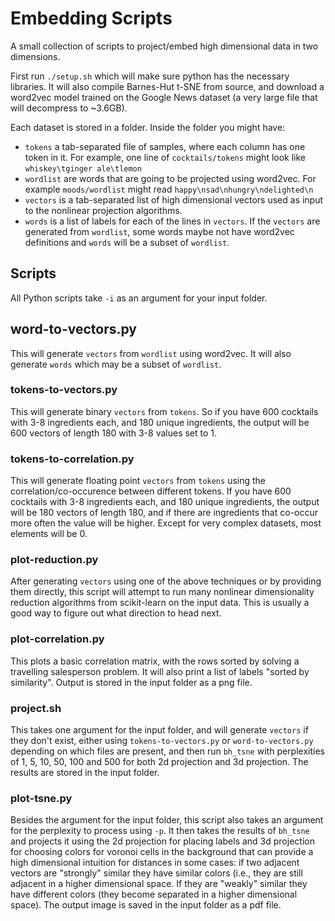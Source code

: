 # Embedding Scripts

A small collection of scripts to project/embed high dimensional data in two dimensions.

First run `./setup.sh` which will make sure python has the necessary libraries. It will also compile Barnes-Hut t-SNE from source, and download a word2vec model trained on the Google News dataset (a very large file that will decompress to ~3.6GB).

Each dataset is stored in a folder. Inside the folder you might have:

- `tokens` a tab-separated file of samples, where each column has one token in it. For example, one line of `cocktails/tokens` might look like `whiskey\tginger ale\tlemon`
- `wordlist` are words that are going to be projected using word2vec. For example `moods/wordlist` might read `happy\nsad\nhungry\ndelighted\n`
- `vectors` is a tab-separated list of high dimensional vectors used as input to the nonlinear projection algorithms.
- `words` is a list of labels for each of the lines in `vectors`. If the `vectors` are generated from `wordlist`, some words maybe not have word2vec definitions and `words` will be a subset of `wordlist`.

## Scripts

All Python scripts take `-i` as an argument for your input folder.


## word-to-vectors.py

This will generate `vectors` from `wordlist` using word2vec. It will also generate `words` which may be a subset of `wordlist`.

### tokens-to-vectors.py

This will generate binary `vectors` from `tokens`. So if you have 600 cocktails with 3-8 ingredients each, and 180 unique ingredients, the output will be 600 vectors of length 180 with 3-8 values set to 1.

### tokens-to-correlation.py

This will generate floating point `vectors` from `tokens` using the correlation/co-occurence between different tokens. If you have 600 cocktails with 3-8 ingredients each, and 180 unique ingredients, the output will be 180 vectors of length 180, and if there are ingredients that co-occur more often the value will be higher. Except for very complex datasets, most elements will be 0.

### plot-reduction.py

After generating `vectors` using one of the above techniques or by providing them directly, this script will attempt to run many nonlinear dimensionality reduction algorithms from scikit-learn on the input data. This is usually a good way to figure out what direction to head next.

### plot-correlation.py

This plots a basic correlation matrix, with the rows sorted by solving a travelling salesperson problem. It will also print a list of labels "sorted by similarity". Output is stored in the input folder as a png file.

### project.sh

This takes one argument for the input folder, and will generate `vectors` if they don't exist, either using `tokens-to-vectors.py` or `word-to-vectors.py` depending on which files are present, and then run `bh_tsne` with perplexities of 1, 5, 10, 50, 100 and 500 for both 2d projection and 3d projection. The results are stored in the input folder.

### plot-tsne.py

Besides the argument for the input folder, this script also takes an argument for the perplexity to process using `-p`. It then takes the results of `bh_tsne` and projects it using the 2d projection for placing labels and 3d projection for choosing colors for voronoi cells in the background that can provide a high dimensional intuition for distances in some cases: if two adjacent vectors are "strongly" similar they have similar colors (i.e., they are still adjacent in a higher dimensional space. If they are "weakly" similar they have different colors (they become separated in a higher dimensional space). The output image is saved in the input folder as a pdf file.